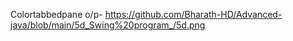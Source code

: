 Colortabbedpane o/p- https://github.com/Bharath-HD/Advanced-java/blob/main/5d_Swing%20program_/5d.png
